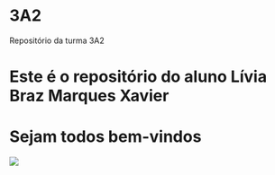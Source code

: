 # 3A2
Repositório da turma 3A2
# Este é o repositório do aluno Lívia Braz Marques Xavier
# Sejam todos bem-vindos
![](https://media.tenor.com/dMftwDwTI04AAAAM/bpakgea-what.gif)
